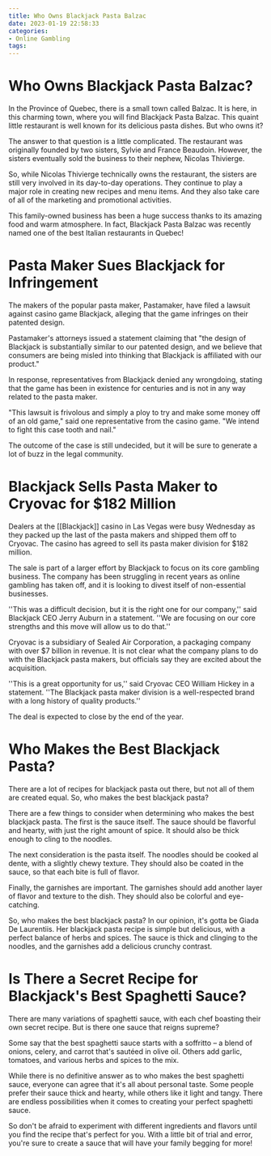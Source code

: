 ```yaml
---
title: Who Owns Blackjack Pasta Balzac
date: 2023-01-19 22:58:33
categories:
- Online Gambling
tags:
---
```



#  Who Owns Blackjack Pasta Balzac?

In the Province of Quebec, there is a small town called Balzac. It is here, in this charming town, where you will find Blackjack Pasta Balzac. This quaint little restaurant is well known for its delicious pasta dishes. But who owns it?

The answer to that question is a little complicated. The restaurant was originally founded by two sisters, Sylvie and France Beaudoin. However, the sisters eventually sold the business to their nephew, Nicolas Thivierge.

So, while Nicolas Thivierge technically owns the restaurant, the sisters are still very involved in its day-to-day operations. They continue to play a major role in creating new recipes and menu items. And they also take care of all of the marketing and promotional activities.

This family-owned business has been a huge success thanks to its amazing food and warm atmosphere. In fact, Blackjack Pasta Balzac was recently named one of the best Italian restaurants in Quebec!

#  Pasta Maker Sues Blackjack for Infringement

The makers of the popular pasta maker, Pastamaker, have filed a lawsuit against casino game Blackjack, alleging that the game infringes on their patented design.

Pastamaker's attorneys issued a statement claiming that "the design of Blackjack is substantially similar to our patented design, and we believe that consumers are being misled into thinking that Blackjack is affiliated with our product."

In response, representatives from Blackjack denied any wrongdoing, stating that the game has been in existence for centuries and is not in any way related to the pasta maker.

"This lawsuit is frivolous and simply a ploy to try and make some money off of an old game," said one representative from the casino game. "We intend to fight this case tooth and nail."

The outcome of the case is still undecided, but it will be sure to generate a lot of buzz in the legal community.

#  Blackjack Sells Pasta Maker to Cryovac for $182 Million

Dealers at the [[Blackjack]] casino in Las Vegas were busy Wednesday as they packed up the last of the pasta makers and shipped them off to Cryovac. The casino has agreed to sell its pasta maker division for $182 million.

The sale is part of a larger effort by Blackjack to focus on its core gambling business. The company has been struggling in recent years as online gambling has taken off, and it is looking to divest itself of non-essential businesses.

''This was a difficult decision, but it is the right one for our company,'' said Blackjack CEO Jerry Auburn in a statement. ''We are focusing on our core strengths and this move will allow us to do that.''

Cryovac is a subsidiary of Sealed Air Corporation, a packaging company with over $7 billion in revenue. It is not clear what the company plans to do with the Blackjack pasta makers, but officials say they are excited about the acquisition.

''This is a great opportunity for us,'' said Cryovac CEO William Hickey in a statement. ''The Blackjack pasta maker division is a well-respected brand with a long history of quality products.''

The deal is expected to close by the end of the year.

#  Who Makes the Best Blackjack Pasta?

There are a lot of recipes for blackjack pasta out there, but not all of them are created equal. So, who makes the best blackjack pasta?

There are a few things to consider when determining who makes the best blackjack pasta. The first is the sauce itself. The sauce should be flavorful and hearty, with just the right amount of spice. It should also be thick enough to cling to the noodles.

The next consideration is the pasta itself. The noodles should be cooked al dente, with a slightly chewy texture. They should also be coated in the sauce, so that each bite is full of flavor.

Finally, the garnishes are important. The garnishes should add another layer of flavor and texture to the dish. They should also be colorful and eye-catching.

So, who makes the best blackjack pasta? In our opinion, it's gotta be Giada De Laurentiis. Her blackjack pasta recipe is simple but delicious, with a perfect balance of herbs and spices. The sauce is thick and clinging to the noodles, and the garnishes add a delicious crunchy contrast.

#  Is There a Secret Recipe for Blackjack's Best Spaghetti Sauce?

There are many variations of spaghetti sauce, with each chef boasting their own secret recipe. But is there one sauce that reigns supreme?

Some say that the best spaghetti sauce starts with a soffritto – a blend of onions, celery, and carrot that's sautéed in olive oil. Others add garlic, tomatoes, and various herbs and spices to the mix.

While there is no definitive answer as to who makes the best spaghetti sauce, everyone can agree that it's all about personal taste. Some people prefer their sauce thick and hearty, while others like it light and tangy. There are endless possibilities when it comes to creating your perfect spaghetti sauce.

So don't be afraid to experiment with different ingredients and flavors until you find the recipe that's perfect for you. With a little bit of trial and error, you're sure to create a sauce that will have your family begging for more!